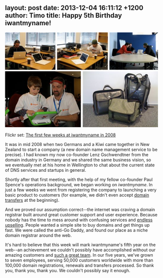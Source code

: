 layout: post
date: 2013-12-04 16:11:12 +1200
author: Timo
title: Happy 5th Birthday iwantmyname!
----

[![The first weeks at iwantmyname](/media/2013-12-04-the-first-weeks.jpg)](http://www.flickr.com/photos/ideegeo/sets/72157638335879185/)

Flickr set: [The first few weeks at iwantmyname in 2008](http://www.flickr.com/photos/ideegeo/sets/72157638335879185/)

<!-- excerpt -->

It was in mid 2008 when two Germans and a Kiwi came together in New Zealand to start a company (a new domain name management service to be precise). I had known my now co-founder Lenz Gschwendtner from the domain industry in Germany and we shared the same business vision, so we eventually met at his home in Wellington to chat about the current state of DNS services and startups in general.

<!-- /excerpt -->

Shortly after that first meeting, with the help of my fellow co-founder Paul Spence's operations background, we began working on *iwantmyname*. In just a few weeks we went from registering the company to launching a very basic product to customers (for example, we didn't even accept [domain transfers](https://iwantmyname.com/domains/domain-transfer) at the beginning). 

And we proved our assumption correct--the internet was craving a domain registrar built around great customer support and user experience. Because nobody has the time to mess around with confusing services and [endless upselling](https://iwantmyname.com/blog/2013/11/no-upselling-tactics-to-be-found-here.html). People wanted a simple site to buy domains and get things up fast. We were called the anti-Go Daddy, and found our place as a niche domain registrar around the web.

It's hard to believe that this week will mark iwantmyname's fifth year on the web--an achievement we couldn't possibly have accomplished without our amazing customers and [such a great team](https://iwantmyname.com/about). In our five years, we've grown to seven employees, serving 50,000 customers worldwide with more than 100,000 domain registrations, renewals and transfers processed. So thank you, thank you, thank you. We couldn't possibly say it enough.
